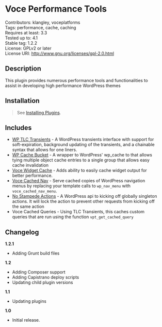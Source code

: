 Voce Performance Tools
==================

Contributors: klangley, voceplatforms  
Tags: performance, cache, caching  
Requires at least: 3.3  
Tested up to: 4.1  
Stable tag: 1.2.2  
License: GPLv2 or later  
License URI: http://www.gnu.org/licenses/gpl-2.0.html

## Description
This plugin provides numerous performance tools and functionalities to assist in developing high performance WordPress themes

## Installation
> See [Installing Plugins](http://codex.wordpress.org/Managing_Plugins#Installing_Plugins).

## Includes
* [WP TLC Transients](https://github.com/markjaquith/WP-TLC-Transients) - A WordPress transients interface with support for soft-expiration, background updating of the transients, and a chainable syntax that allows for one liners.
* [WP Cache Bucket](https://github.com/voceconnect/wp-cache-bucket) - A wrapper to WordPress' wp_cache to that allows tying multiple object cache entries to a single group that allows easy cache invalidation
* [Voce Widget Cache](https://github.com/voceconnect/voce-widget-cache) - Adds ability to easily cache widget output for better performance.
* [Voce Cached Nav](https://github.com/voceconnect/voce-cached-nav) - Serve cached copies of WordPress navigation menus by replacing your template calls to `wp_nav_menu` with `voce_cached_nav_menu`.
* [No Stampede Actions](https://github.com/voceconnect/no-stampede-actions) - A WordPress api to kicking off globally singleton actions. It will lock the action to prevent other requests from kicking off the same action
* Voce Cached Queries - Using TLC Transients, this caches custom queries that are run using the function `vpt_get_cached_query`

## Changelog
**1.2.1**  
* Adding Grunt build files

**1.2**  
* Adding Composer support
* Adding Capistrano deploy scripts
* Updating child plugin versions

**1.1**  
* Updating plugins

**1.0**  
* Initial release.
